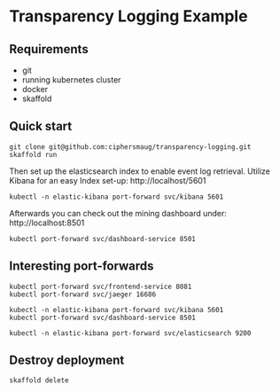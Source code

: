 # Transparency Logging Example

## Requirements

- git
- running kubernetes cluster
- docker
- skaffold

## Quick start

```
git clone git@github.com:ciphersmaug/transparency-logging.git
skaffold run
```

Then set up the elasticsearch index to enable event log retrieval.
Utilize Kibana for an easy Index set-up: http://localhost/5601
```
kubectl -n elastic-kibana port-forward svc/kibana 5601
```

Afterwards you can check out the mining dashboard under: http://localhost:8501
```
kubectl port-forward svc/dashboard-service 8501
```


## Interesting port-forwards
```
kubectl port-forward svc/frontend-service 8081
kubectl port-forward svc/jaeger 16686

kubectl -n elastic-kibana port-forward svc/kibana 5601
kubectl port-forward svc/dashboard-service 8501

kubectl -n elastic-kibana port-forward svc/elasticsearch 9200
```

## Destroy deployment
```
skaffold delete
```